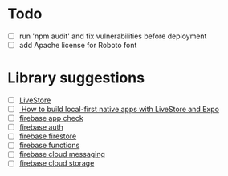 # Todo

- [ ] run 'npm audit' and fix vulnerabilities before deployment
- [ ] add Apache license for Roboto font

# Library suggestions

- [ ] [LiveStore](https://livestore.dev/)
- [ ] [ How to build local-first native apps with LiveStore and Expo ](https://www.youtube.com/watch?v=zQIhJqYU1Qw)
- [ ] [firebase app check](https://rnfirebase.io/app-check/usage)
- [ ] [firebase auth](https://rnfirebase.io/auth/usage)
- [ ] [firebase firestore](https://rnfirebase.io/firestore/usage)
- [ ] [firebase functions](https://rnfirebase.io/functions/usage)
- [ ] [firebase cloud messaging](https://rnfirebase.io/messaging/usage)
- [ ] [firebase cloud storage](https://rnfirebase.io/storage/usage)
